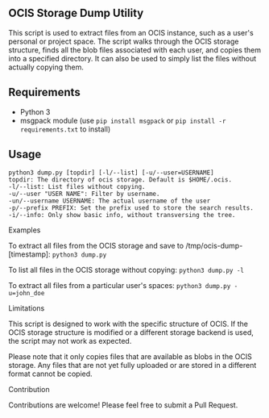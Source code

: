 ## OCIS Storage Dump Utility

This script is used to extract files from an OCIS instance, such as a user's personal or project space. The script walks through the OCIS storage structure, finds all the blob files associated with each user, and copies them into a specified directory. It can also be used to simply list the files without actually copying them.

## Requirements

- Python 3
- msgpack module (use `pip install msgpack` or `pip install -r requirements.txt` to install)

## Usage
```
python3 dump.py [topdir] [-l/--list] [-u/--user=USERNAME]
topdir: The directory of ocis storage. Default is $HOME/.ocis.
-l/--list: List files without copying.
-u/--user "USER NAME": Filter by username.
-un/--username USERNAME: The actual username of the user
-p/--prefix PREFIX: Set the prefix used to store the search results.
-i/--info: Only show basic info, without transversing the tree.
```
Examples

To extract all files from the OCIS storage and save to /tmp/ocis-dump-[timestamp]:
`python3 dump.py`

To list all files in the OCIS storage without copying:
`python3 dump.py -l`

To extract all files from a particular user's spaces:
`python3 dump.py -u=john_doe`

Limitations

This script is designed to work with the specific structure of OCIS. If the OCIS storage structure is modified or a different storage backend is used, the script may not work as expected.

Please note that it only copies files that are available as blobs in the OCIS storage. Any files that are not yet fully uploaded or are stored in a different format cannot be copied.

Contribution

Contributions are welcome! Please feel free to submit a Pull Request.
